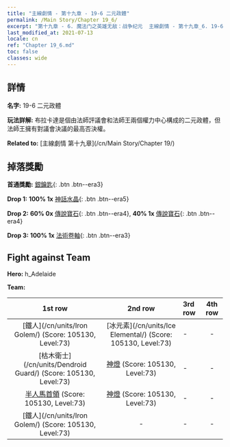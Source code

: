 ```yaml
---
title: "主線劇情 - 第十九章 - 19-6 二元政體"
permalink: /Main Story/Chapter 19_6/
excerpt: "第十九章 - 6. 魔法门之英雄无敌：战争纪元  主線劇情 - 第十九章_6. 19-6 二元政體"
last_modified_at: 2021-07-13
locale: cn
ref: "Chapter 19_6.md"
toc: false
classes: wide
---
```


## 詳情

 **名字:** 19-6 二元政體

 **玩法詳解:** 布拉卡達是個由法師評議會和法師王兩個權力中心構成的二元政體，但法師王擁有對議會決議的最高否決權。

 **Related to:** [主線劇情 第十九章](/cn/Main Story/Chapter 19/)

## 掉落獎勵

 **首通獎勵:** [銀鑰匙](/cn/Items/con_693/){: .btn .btn--era3}

 **Drop 1:** **100% 1x** [神話水晶](/cn/Items/mat_66/){: .btn .btn--era5}

 **Drop 2:** **60% 0x** [傳說寶石](/cn/Items/mat_58/){: .btn .btn--era4}, **40% 1x** [傳說寶石](/cn/Items/mat_58/){: .btn .btn--era4}

 **Drop 3:** **100% 1x** [法術卷軸](/cn/Items/con_694/){: .btn .btn--era3}


## Fight against Team
 **Hero:** h_Adelaide

 **Team:**


  | 1st row | 2nd row | 3rd row | 4th row |
  |:----:|:----:|:----|:----:|
  | [鐵人](/cn/units/Iron Golem/) (Score: 105130, Level:73)  | [冰元素](/cn/units/Ice Elemental/) (Score: 105130, Level:73)  | - | - |
  | [枯木衛士](/cn/units/Dendroid Guard/) (Score: 105130, Level:73)  | [神燈](/cn/units/Genie/) (Score: 105130, Level:73)  | - | - |
  | [半人馬首領](/cn/units/Centaur/) (Score: 105130, Level:73)  | [神燈](/cn/units/Genie/) (Score: 105130, Level:73)  | - | - |
  | [鐵人](/cn/units/Iron Golem/) (Score: 105130, Level:73)  | - | - | - |


